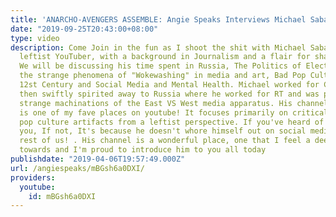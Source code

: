 ```yaml
---
title: 'ANARCHO-AVENGERS ASSEMBLE: Angie Speaks Interviews Michael Saba'
date: "2019-09-25T20:43:00+08:00"
type: video
description: Come Join in the fun as I shoot the shit with Michael Saba, a fellow
  leftist YouTuber, with a background in Journalism and a flair for sharp media critique.
  We will be discussing his time spent in Russia, The Politics of Electronic Music,
  the strange phenomena of "Wokewashing" in media and art, Bad Pop Culture of the
  12st Century and Social Media and Mental Health. Michael worked for CNN and was
  then swiftly spirited away to Russia where he worked for RT and was privy to the
  strange machinations of the East VS West media apparatus. His channel "Michael Saba"
  is one of my fave places on youtube! It focuses primarily on critical analysis of
  pop culture artifacts from a leftist perspective. If you've heard of him, lucky
  you, If not, It's because he doesn't whore himself out on social media like the
  rest of us! . His channel is a wonderful place, one that I feel a deep affinity
  towards and I'm proud to introduce him to you all today
publishdate: "2019-04-06T19:57:49.000Z"
url: /angiespeaks/mBGsh6a0DXI/
providers:
  youtube:
    id: mBGsh6a0DXI
---
```

